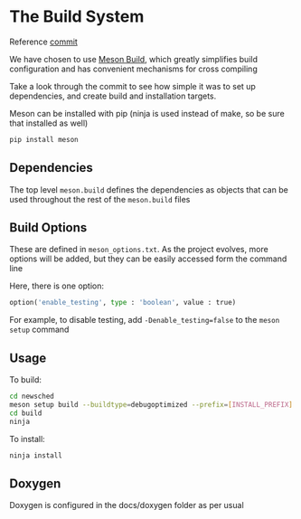 # The Build System

Reference [commit](https://github.com/gnuradio/newsched/commit/aea8908465bd497d94614eebac98e132d06d0216) 

We have chosen to use [Meson Build](https://mesonbuild.com/), which greatly simplifies build configuration and has convenient mechanisms for cross compiling

Take a look through the commit to see how simple it was to set up dependencies, and create build and installation targets. 

Meson can be installed with pip (ninja is used instead of make, so be sure that installed as well)

```bash
pip install meson
```

## Dependencies
The top level `meson.build` defines the dependencies as objects that can be used throughout the rest of the `meson.build` files

## Build Options
These are defined in `meson_options.txt`.  As the project evolves, more options will be added, but they can be easily accessed form the command line

Here, there is one option:
```python
option('enable_testing', type : 'boolean', value : true)
```

For example, to disable testing, add `-Denable_testing=false` to the `meson setup` command

## Usage

To build:
```bash
cd newsched
meson setup build --buildtype=debugoptimized --prefix=[INSTALL_PREFIX] --libdir=lib -D[option={true/false}]
cd build
ninja
```

To install:
```bash
ninja install
```

## Doxygen

Doxygen is configured in the docs/doxygen folder as per usual